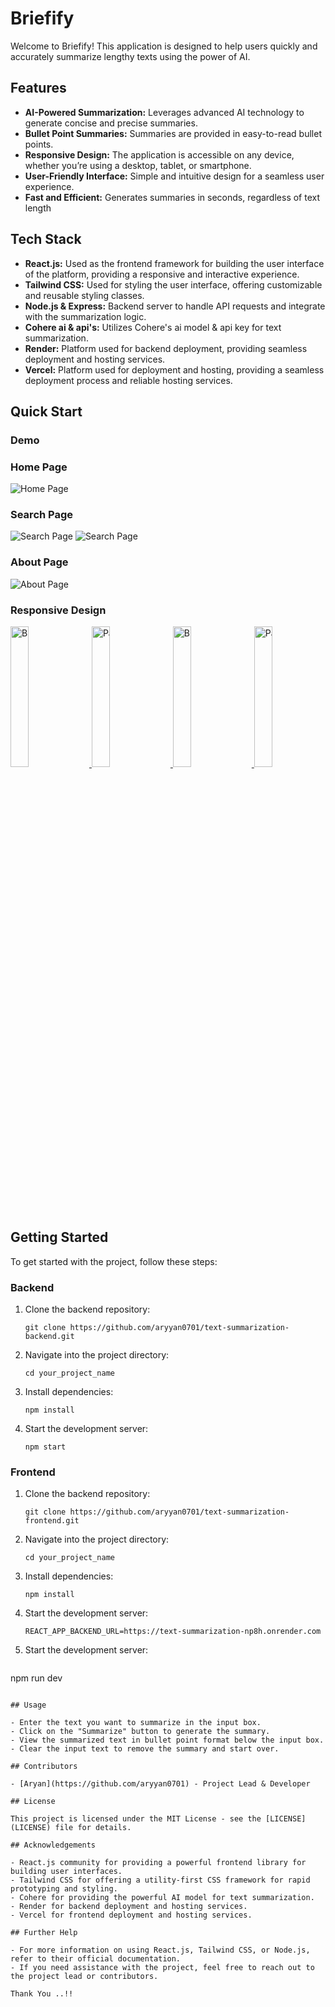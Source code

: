 # Briefify

Welcome to Briefify! This application is designed to help users quickly and accurately summarize lengthy texts using the power of AI.

## Features

- **AI-Powered Summarization:** Leverages advanced AI technology to generate concise and precise summaries.
- **Bullet Point Summaries:** Summaries are provided in easy-to-read bullet points.
- **Responsive Design:**  The application is accessible on any device, whether you’re using a desktop, tablet, or smartphone.
- **User-Friendly Interface:** Simple and intuitive design for a seamless user experience.
- **Fast and Efficient:** Generates summaries in seconds, regardless of text length

## Tech Stack

- **React.js:** Used as the frontend framework for building the user interface of the platform, providing a responsive and interactive experience.
- **Tailwind CSS:**  Used for styling the user interface, offering customizable and reusable styling classes.
- **Node.js & Express:** Backend server to handle API requests and integrate with the summarization logic.
- **Cohere ai & api's:** Utilizes Cohere's ai model & api key for text summarization.
- **Render:**  Platform used for backend deployment, providing seamless deployment and hosting services.
- **Vercel:** Platform used for deployment and hosting, providing a seamless deployment process and reliable hosting services.

## Quick Start

### Demo

### Home Page
![Home Page](./public/assets/home.png)

### Search Page
![Search Page](./public/assets/search.png)
![Search Page](./public/assets/search_2.png)

### About Page
![About Page](./public/assets/about.png)

### Responsive Design
<div style="overflow: auto; white-space: nowrap;">
  <a target="_blank" href="https://aryankadam.hashnode.dev/react-js-beginner-to-advanced">
    <img target="_blank" src="./public/assets/home_res.png" alt="Blogs" style="width: 24%; display: inline-block; margin-right: 1%;">
  </a>
  <a target="_blank" href="https://aryankadam.hashnode.dev/react-js-beginner-to-advanced-series-2">
    <img target="_blank" src="./public/assets/search_res.png" alt="Pages" style="width: 24%; display: inline-block; margin-right: 1%;">
  </a>
  <a target="_blank" href="https://aryankadam.hashnode.dev/react-js-beginner-to-advanced">
    <img target="_blank" src="./public/assets/search_res_2.png" alt="Blogs" style="width: 24%; display: inline-block; margin-right: 1%;">
  </a>
  <a target="_blank" href="https://aryankadam.hashnode.dev/react-js-beginner-to-advanced-series-2">
    <img target="_blank" src="./public/assets/about_res.png" alt="Pages" style="width: 24%; display: inline-block;">
  </a>
</div>

## Getting Started

To get started with the project, follow these steps:

### Backend

1. Clone the backend repository:
   ```
   git clone https://github.com/aryyan0701/text-summarization-backend.git
   ```
2. Navigate into the project directory:
   ```
   cd your_project_name
   ```
3. Install dependencies:
   ```
   npm install
   ```
4. Start the development server:
   ```
   npm start
   ```

### Frontend

1. Clone the backend repository:
   ```
   git clone https://github.com/aryyan0701/text-summarization-frontend.git
   ```
2. Navigate into the project directory:
   ```
   cd your_project_name
   ```
3. Install dependencies:
   ```
   npm install
   ```
4. Start the development server:
   ```
   REACT_APP_BACKEND_URL=https://text-summarization-np8h.onrender.com
   ```
5. Start the development server:
   ```
  npm run dev 
   ```

## Usage

- Enter the text you want to summarize in the input box.
- Click on the "Summarize" button to generate the summary.
- View the summarized text in bullet point format below the input box.
- Clear the input text to remove the summary and start over.

## Contributors

- [Aryan](https://github.com/aryyan0701) - Project Lead & Developer

## License

This project is licensed under the MIT License - see the [LICENSE](LICENSE) file for details.

## Acknowledgements

- React.js community for providing a powerful frontend library for building user interfaces.
- Tailwind CSS for offering a utility-first CSS framework for rapid prototyping and styling.
- Cohere for providing the powerful AI model for text summarization.
- Render for backend deployment and hosting services.
- Vercel for frontend deployment and hosting services.

## Further Help

- For more information on using React.js, Tailwind CSS, or Node.js, refer to their official documentation.
- If you need assistance with the project, feel free to reach out to the project lead or contributors.

Thank You ..!!